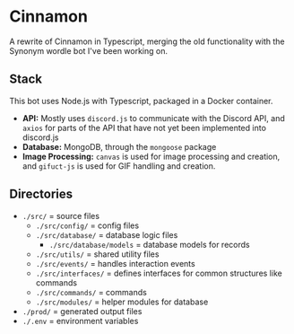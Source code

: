 # Cinnamon
A rewrite of Cinnamon in Typescript, merging the old functionality with the Synonym wordle bot I've been working on.

## Stack
This bot uses Node.js with Typescript, packaged in a Docker container.
 - **API:** Mostly uses `discord.js` to communicate with the Discord API, and `axios` for parts of the API that have not yet been implemented into discord.js
 - **Database:** MongoDB, through the `mongoose` package
 - **Image Processing:** `canvas` is used for image processing and creation, and `gifuct-js` is used for GIF handling and creation.


## Directories
 - `./src/` = source files
   - `./src/config/` = config files
   - `./src/database/` = database logic files
     - `./src/database/models` = database models for records
   - `./src/utils/` = shared utility files
   - `./src/events/` = handles interaction events
   - `./src/interfaces/` = defines interfaces for common structures like commands
   - `./src/commands/` = commands
   - `./src/modules/` = helper modules for database
 - `./prod/` = generated output files
 - `./.env` = environment variables
